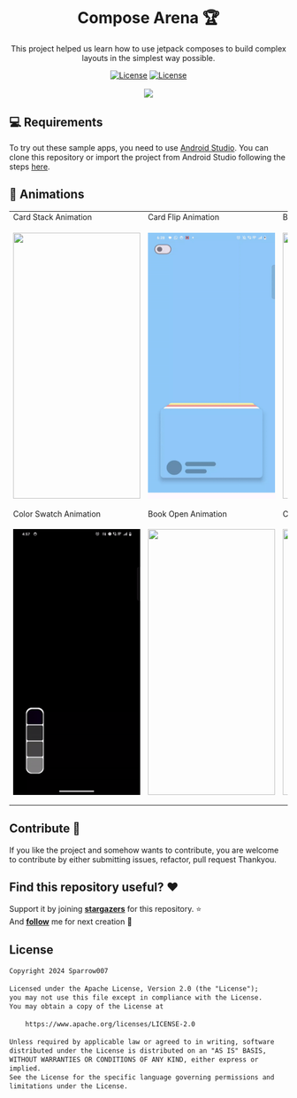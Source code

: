 <h1 align = "center">
  Compose Arena 🏆
</h1>
  <p align="center">
This project helped us learn how to use jetpack composes to build complex layouts in the simplest way possible.
</p>
<p align="center">
  <a href="https://opensource.org/licenses/Apache-2.0"><img alt="License" src="https://img.shields.io/badge/License-Apache%202.0-blue.svg"/></a>
  <a href="http://developer.android.com/index.html"><img alt="License" src="https://img.shields.io/badge/platform-android-green.svg"/></a>
</p>

<p align="center">
  <img align="center" src="https://github.com/sparrow007/Jetpack-Compose-Arena/assets/22986571/79f321a2-a1fc-4243-a6ea-484f231d6914" />
</p>


💻 Requirements
------------
To try out these sample apps, you need to use [Android Studio](https://developer.android.com/studio).
You can clone this repository or import the
project from Android Studio following the steps
[here](https://developer.android.com/jetpack/compose/setup#sample).


🧬 Animations
------------
 <table>
        <tr>
            <td>Card Stack Animation</td>
            <td>Card Flip Animation</td>
            <td>Book Open Animation</td>
        </tr>
        <tr>
           <td><p align = "center"> <img src="./preview/magazine_app-ezgif.com-video-to-gif-converter.gif" align="center"  width="230" height = "480"/></p></td>
            <td><p align="center"> <img src="./preview/flip_rotate_animation-ezgif.com-video-to-gif-converter.gif" align="center" width="230" height = "480"/> </p></td>
           <td><p align="center"> <img src="./preview/book_compose_animation.gif" align="center" width="230" height = "480"/> </p></td>
        </tr>
       <tr>
            <td>Color Swatch Animation</td>
            <td>Book Open Animation</td>
            <td>Card Stack Spin Animation</td>
        </tr>
       <tr>
           <td><p align = "center"> <img src="./preview/color_picker_animation-ezgif.com-video-to-gif-converter.gif" align="center"  width="230" height = "480"/></p></td>
          <td><p align="center"> <img src="./preview/book_compose_animation.gif" align="center" width="230" height = "480"/> </p></td>
            <td><p align="center"> <img src="./preview/stacked_card_spin.gif" align="center" width="230" height = "480"/> </p></td>
        </tr>
  </table>

## Contribute 🤝
If you like the project and somehow wants to contribute, you are welcome to contribute by either submitting issues, refactor, pull request Thankyou.  

## Find this repository useful? ❤️
Support it by joining __[stargazers](https://github.com/sparrow007/Jetpack-Compose-Arena/stargazers)__ for this repository. :star: <br>
 And __[follow](https://github.com/sparrow007)__  me for next creation 🤩

## License
```
Copyright 2024 Sparrow007

Licensed under the Apache License, Version 2.0 (the "License");
you may not use this file except in compliance with the License.
You may obtain a copy of the License at

    https://www.apache.org/licenses/LICENSE-2.0

Unless required by applicable law or agreed to in writing, software
distributed under the License is distributed on an "AS IS" BASIS,
WITHOUT WARRANTIES OR CONDITIONS OF ANY KIND, either express or implied.
See the License for the specific language governing permissions and
limitations under the License.
```
